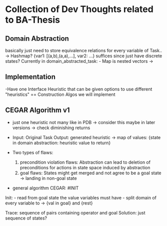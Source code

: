 # Collection of Dev Thoughts related to BA-Thesis

## Domain Abstraction

basically just need to store equivalence relations for every variable of Task..
-> Hashmap? {var1: [(a,b),(a,a),...], var2: ...} suffices since just have discrete states?
Currently in domain_abstracted_task:
    - Map is nested vectors ->

## Implementation
-Have one Interface Heuristic that can be given options to use different "heuristics" == Construction Algos we will implement

## CEGAR Algorithm v1

- just one heuristic not many like in PDB -> consider this maybe in later versions -> check diminishing returns
- Input: Original Task
  Output: generated heuristic -> map of values: {state in domain abstraction: heuristic value to return}

- Two types of flaws:
    1. precondition violation flaws: Abstraction can lead to deletion of preconditions for actions in state space induced by abstraction
    2. goal flaws: States might get merged and not agree to be a goal state -> landing in non-goal state
- general algorithm CEGAR:
    #INIT


Init:
    - read from goal state the value variables must have
    - split domain of every variable to -> {val in goal} and {rest}

Trace: sequence of pairs containing operator and goal
Solution: just sequence of states?

